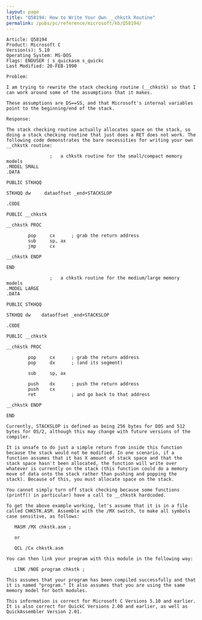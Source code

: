```yaml
---
layout: page
title: "Q58194: How to Write Your Own __chkstk Routine"
permalink: /pubs/pc/reference/microsoft/kb/Q58194/
---
```


	Article: Q58194
	Product: Microsoft C
	Version(s): 5.10
	Operating System: MS-DOS
	Flags: ENDUSER | s_quickasm s_quickc
	Last Modified: 20-FEB-1990
	
	Problem:
	
	I am trying to rewrite the stack checking routine (__chkstk) so that I
	can work around some of the assumptions that it makes.
	
	These assumptions are DS==SS, and that Microsoft's internal variables
	point to the beginning/end of the stack.
	
	Response:
	
	The stack checking routine actually allocates space on the stack, so
	doing a stack checking routine that just does a RET does not work. The
	following code demonstrates the bare necessities for writing your own
	__chkstk routine:
	
	                ;   a chkstk routine for the small/compact memory models
	.MODEL SMALL
	.DATA
	
	PUBLIC STKHQQ
	
	STKHQQ dw     dataoffset _end+STACKSLOP
	
	.CODE
	
	PUBLIC __chkstk
	
	__chkstk PROC
	
	        pop     cx      ; grab the return address
	        sub     sp, ax
	        jmp     cx
	
	__chkstk ENDP
	
	END
	
	                ;   a chkstk routine for the medium/large memory models
	.MODEL LARGE
	.DATA
	
	PUBLIC STKHQQ
	
	STKHQQ dw    dataoffset _end+STACKSLOP
	
	.CODE
	
	PUBLIC __chkstk
	
	__chkstk PROC
	
	        pop     cx      ; grab the return address
	        pop     dx      ; (and its segment)
	
	        sub     sp, ax
	
	        push    dx      ; push the return address
	        push    cx
	        ret             ; and go back to that address
	
	__chkstk ENDP
	
	END
	
	Currently, STACKSLOP is defined as being 256 bytes for DOS and 512
	bytes for OS/2, although this may change with future versions of the
	compiler.
	
	It is unsafe to do just a simple return from inside this function
	because the stack would not be modified. In one scenario, if a
	function assumes that it has X amount of stack space and that the
	stack space hasn't been allocated, the function will write over
	whatever is currently on the stack (this function could do a memory
	move of data onto the stack rather than pushing and popping the
	stack). Because of this, you must allocate space on the stack.
	
	You cannot simply turn off stack checking because some functions
	(printf() in particular) have a call to __chkstk hardcoded.
	
	To get the above example working, let's assume that it is in a file
	called CHKSTK.ASM. Assemble with the /MX switch, to make all symbols
	case sensitive, as follows:
	
	   MASM /MX chkstk.asm ;
	
	   or
	
	   QCL /Cx chkstk.asm
	
	You can then link your program with this module in the following way:
	
	   LINK /NOE program chkstk ;
	
	This assumes that your program has been compiled successfully and that
	it is named "program." It also assumes that you are using the same
	memory model for both modules.
	
	This information is correct for Microsoft C Versions 5.10 and earlier.
	It is also correct for QuickC Versions 2.00 and earlier, as well as
	QuickAssembler Version 2.01.
